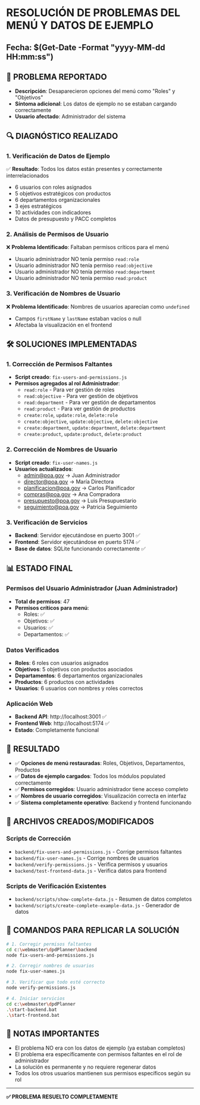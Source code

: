 # RESOLUCIÓN DE PROBLEMAS DEL MENÚ Y DATOS DE EJEMPLO

## Fecha: $(Get-Date -Format "yyyy-MM-dd HH:mm:ss")

## 🎯 PROBLEMA REPORTADO
- **Descripción**: Desaparecieron opciones del menú como "Roles" y "Objetivos"
- **Síntoma adicional**: Los datos de ejemplo no se estaban cargando correctamente
- **Usuario afectado**: Administrador del sistema

## 🔍 DIAGNÓSTICO REALIZADO

### 1. Verificación de Datos de Ejemplo
✅ **Resultado**: Todos los datos están presentes y correctamente interrelacionados
- 6 usuarios con roles asignados
- 5 objetivos estratégicos con productos
- 6 departamentos organizacionales
- 3 ejes estratégicos
- 10 actividades con indicadores
- Datos de presupuesto y PACC completos

### 2. Análisis de Permisos de Usuario
❌ **Problema Identificado**: Faltaban permisos críticos para el menú
- Usuario administrador NO tenía permiso `read:role`
- Usuario administrador NO tenía permiso `read:objective`  
- Usuario administrador NO tenía permiso `read:department`
- Usuario administrador NO tenía permiso `read:product`

### 3. Verificación de Nombres de Usuario
❌ **Problema Identificado**: Nombres de usuarios aparecían como `undefined`
- Campos `firstName` y `lastName` estaban vacíos o null
- Afectaba la visualización en el frontend

## 🛠️ SOLUCIONES IMPLEMENTADAS

### 1. Corrección de Permisos Faltantes
- **Script creado**: `fix-users-and-permissions.js`
- **Permisos agregados al rol Administrador**:
  - `read:role` - Para ver gestión de roles
  - `read:objective` - Para ver gestión de objetivos
  - `read:department` - Para ver gestión de departamentos
  - `read:product` - Para ver gestión de productos
  - `create:role`, `update:role`, `delete:role`
  - `create:objective`, `update:objective`, `delete:objective`
  - `create:department`, `update:department`, `delete:department`
  - `create:product`, `update:product`, `delete:product`

### 2. Corrección de Nombres de Usuario
- **Script creado**: `fix-user-names.js`
- **Usuarios actualizados**:
  - admin@poa.gov → Juan Administrador
  - director@poa.gov → María Directora
  - planificacion@poa.gov → Carlos Planificador
  - compras@poa.gov → Ana Compradora
  - presupuesto@poa.gov → Luis Presupuestario
  - seguimiento@poa.gov → Patricia Seguimiento

### 3. Verificación de Servicios
- **Backend**: Servidor ejecutándose en puerto 3001 ✅
- **Frontend**: Servidor ejecutándose en puerto 5174 ✅
- **Base de datos**: SQLite funcionando correctamente ✅

## 📊 ESTADO FINAL

### Permisos del Usuario Administrador (Juan Administrador)
- **Total de permisos**: 47
- **Permisos críticos para menú**:
  - Roles: ✅
  - Objetivos: ✅ 
  - Usuarios: ✅
  - Departamentos: ✅

### Datos Verificados
- **Roles**: 6 roles con usuarios asignados
- **Objetivos**: 5 objetivos con productos asociados
- **Departamentos**: 6 departamentos organizacionales
- **Productos**: 6 productos con actividades
- **Usuarios**: 6 usuarios con nombres y roles correctos

### Aplicación Web
- **Backend API**: http://localhost:3001 ✅
- **Frontend Web**: http://localhost:5174 ✅
- **Estado**: Completamente funcional

## 🎉 RESULTADO
- ✅ **Opciones de menú restauradas**: Roles, Objetivos, Departamentos, Productos
- ✅ **Datos de ejemplo cargados**: Todos los módulos populated correctamente
- ✅ **Permisos corregidos**: Usuario administrador tiene acceso completo
- ✅ **Nombres de usuario corregidos**: Visualización correcta en interfaz
- ✅ **Sistema completamente operativo**: Backend y frontend funcionando

## 📁 ARCHIVOS CREADOS/MODIFICADOS

### Scripts de Corrección
- `backend/fix-users-and-permissions.js` - Corrige permisos faltantes
- `backend/fix-user-names.js` - Corrige nombres de usuarios
- `backend/verify-permissions.js` - Verifica permisos y usuarios
- `backend/test-frontend-data.js` - Verifica datos para frontend

### Scripts de Verificación Existentes
- `backend/scripts/show-complete-data.js` - Resumen de datos completos
- `backend/scripts/create-complete-example-data.js` - Generador de datos

## 🔧 COMANDOS PARA REPLICAR LA SOLUCIÓN

```bash
# 1. Corregir permisos faltantes
cd c:\webmaster\dpdPlanner\backend
node fix-users-and-permissions.js

# 2. Corregir nombres de usuarios
node fix-user-names.js

# 3. Verificar que todo esté correcto
node verify-permissions.js

# 4. Iniciar servicios
cd c:\webmaster\dpdPlanner
.\start-backend.bat
.\start-frontend.bat
```

## 📝 NOTAS IMPORTANTES
- El problema NO era con los datos de ejemplo (ya estaban completos)
- El problema era específicamente con permisos faltantes en el rol de administrador
- La solución es permanente y no requiere regenerar datos
- Todos los otros usuarios mantienen sus permisos específicos según su rol

---
**✅ PROBLEMA RESUELTO COMPLETAMENTE**
